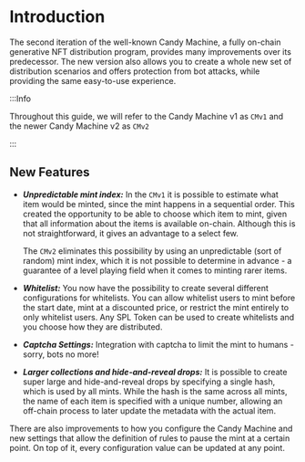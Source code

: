 # Introduction

The second iteration of the well-known Candy Machine, a fully on-chain generative NFT distribution program, provides many improvements over its predecessor. The new version also allows you to create a whole new set of distribution scenarios and offers protection from bot attacks, while providing the same easy-to-use experience.

:::Info

 Throughout this guide, we will refer to the Candy Machine v1 as `CMv1` and the newer Candy Machine v2 as `CMv2`

:::
## New Features

- ***Unpredictable mint index:*** In the `CMv1` it is possible to estimate what item would be minted, since the mint happens in a sequential order. This created the opportunity to be able to choose which item to mint, given that all information about the items is available on-chain. Although this is not straightforward, it gives an advantage to a select few.

    The `CMv2` eliminates this possibility by using an unpredictable (sort of random) mint index, which it is not possible to determine in advance - a guarantee of a level playing field when it comes to minting rarer items.

- ***Whitelist:*** You now have the possibility to create several different configurations for whitelists. You can allow whitelist users to mint before the start date, mint at a discounted price, or restrict the mint entirely to only whitelist users. Any SPL Token can be used to create whitelists and you choose how they are distributed.

- ***Captcha Settings:*** Integration with captcha to limit the mint to humans - sorry, bots no more!

- ***Larger collections and hide-and-reveal drops:*** It is possible to create super large and hide-and-reveal drops by specifying a single hash, which is used by all mints. While the hash is the same across all mints, the name of each item is specified with a unique number, allowing an off-chain process to later update the metadata with the actual item.

There are also improvements to how you configure the Candy Machine and new settings that allow the definition of rules to pause the mint at a certain point. On top of it, every configuration value can be updated at any point.
